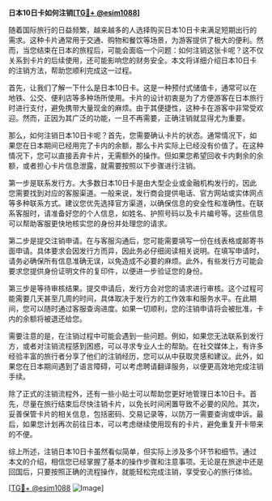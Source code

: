 **日本10日卡如何注销[[TG💪+ @esim1088](https://t.me/s/esim1088)]**

随着国际旅行的日益频繁，越来越多的人选择购买日本10日卡来满足短期出行的需求。这种卡片通常用于交通、购物和餐饮等场景，为游客提供了极大的便利。然而，当您结束在日本的旅程后，可能会面临一个问题：如何注销这张卡呢？这不仅关系到卡片的后续使用，还可能影响您的财务安全。本文将详细介绍日本10日卡的注销方法，帮助您顺利完成这一过程。

首先，让我们了解一下什么是日本10日卡。这是一种预付式储值卡，通常可以在地铁、公交、便利店等多种场所使用。卡片的设计初衷是为了方便游客在日本旅行时进行支付，避免携带大量现金的麻烦。由于其便捷性，这种卡在游客中非常受欢迎。然而，正因为其广泛的功能，一旦不再需要，正确注销就显得尤为重要。

那么，如何注销日本10日卡呢？首先，您需要确认卡片的状态。通常情况下，如果您在日本期间已经用完了卡内的余额，那么卡片实际上已经没有价值了。在这种情况下，您可以直接丢弃卡片，无需额外的操作。但如果您希望回收卡内剩余的余额，或者担心卡片信息泄露，就需要按照以下步骤进行注销。

第一步是联系发行方。大多数日本10日卡是由大型企业或金融机构发行的，因此您需要找到对应的客服渠道。一般来说，发行商会提供电话、官方网站或实体网点等多种联系方式。建议您优先选择官方渠道，以确保信息的安全性和准确性。在联系客服时，请准备好您的个人信息，如姓名、护照号码以及卡片编号等。这些信息可以帮助客服更快地核实您的身份并处理您的请求。

第二步是提交注销申请。在与客服沟通后，您可能需要填写一份在线表格或邮寄书面申请。具体要求会因发行方而异，因此务必仔细阅读相关说明。在填写申请时，请务必确保所有信息准确无误，以免造成不必要的麻烦。此外，有些发行方可能会要求您提供身份证明文件的复印件，以便进一步验证您的身份。

第三步是等待审核结果。提交申请后，发行方会对您的请求进行审核。这个过程可能需要几天甚至几周的时间，具体取决于发行方的工作效率和服务水平。在此期间，您可以随时通过客服查询进度。如果一切顺利，您的注销申请将会被批准，卡内的余额将被退还给您。

需要注意的是，在注销过程中可能会遇到一些问题。例如，如果您无法联系到发行方，或者对注销流程感到困惑，可以寻求专业人士的帮助。在社交媒体上，有许多经验丰富的旅行者分享了他们的注销经历，您可以从中获取灵感和建议。此外，如果您在日本期间遇到了语言障碍，可以考虑聘请翻译服务，以便更高效地完成注销手续。

除了正式的注销流程外，还有一些小贴士可以帮助您更好地管理日本10日卡。首先，尽量在旅行结束后尽快注销卡片，以免长时间闲置导致不必要的风险。其次，妥善保管卡片的相关信息，包括密码、交易记录等，以防万一需要查询或申诉。最后，如果您计划再次前往日本，可以考虑继续使用现有的卡片，避免重复开卡带来的不便。

综上所述，注销日本10日卡虽然看似简单，但实际上涉及多个环节和细节。通过本文的介绍，相信您已经掌握了基本的操作步骤和注意事项。无论是在旅途中还是回国后，只要按照正确的流程操作，就能轻松完成注销，享受安心的旅行体验。

[[TG💪+ @esim1088](https://t.me/s/esim1088) ![Image](https://i.postimg.cc/4NQfJmqS/Snipaste-2025-05-13-00-14-12.png)]